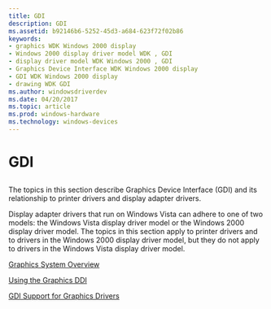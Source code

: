 ```yaml
---
title: GDI
description: GDI
ms.assetid: b92146b6-5252-45d3-a684-623f72f02b86
keywords:
- graphics WDK Windows 2000 display
- Windows 2000 display driver model WDK , GDI
- display driver model WDK Windows 2000 , GDI
- Graphics Device Interface WDK Windows 2000 display
- GDI WDK Windows 2000 display
- drawing WDK GDI
ms.author: windowsdriverdev
ms.date: 04/20/2017
ms.topic: article
ms.prod: windows-hardware
ms.technology: windows-devices
---
```


# GDI


## <span id="ddk_gdi_gg"></span><span id="DDK_GDI_GG"></span>


The topics in this section describe Graphics Device Interface (GDI) and its relationship to printer drivers and display adapter drivers.

Display adapter drivers that run on Windows Vista can adhere to one of two models: the Windows Vista display driver model or the Windows 2000 display driver model. The topics in this section apply to printer drivers and to drivers in the Windows 2000 display driver model, but they do not apply to drivers in the Windows Vista display driver model.

[Graphics System Overview](graphics-system-overview.md)

[Using the Graphics DDI](using-the-graphics-ddi.md)

[GDI Support for Graphics Drivers](gdi-support-for-graphics-drivers.md)

 

 





